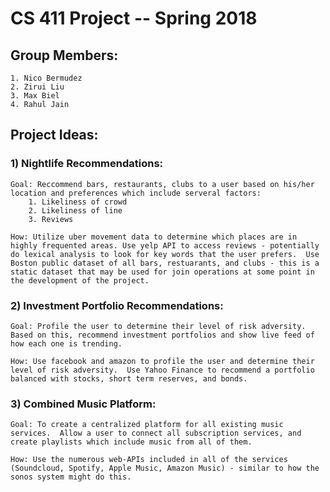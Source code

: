 # CS 411 Project -- Spring 2018

## Group Members:
    1. Nico Bermudez
    2. Zirui Liu
    3. Max Biel
    4. Rahul Jain

## Project Ideas:
### 1) Nightlife Recommendations:
    Goal: Reccommend bars, restaurants, clubs to a user based on his/her location and preferences which include serveral factors:
        1. Likeliness of crowd
        2. Likeliness of line
        3. Reviews

    How: Utilize uber movement data to determine which places are in highly frequented areas. Use yelp API to access reviews - potentially do lexical analysis to look for key words that the user prefers.  Use Boston public dataset of all bars, restuarants, and clubs - this is a static dataset that may be used for join operations at some point in the development of the project.

### 2) Investment Portfolio Recommendations:
    Goal: Profile the user to determine their level of risk adversity.  Based on this, recommend investment portfolios and show live feed of how each one is trending.

    How: Use facebook and amazon to profile the user and determine their level of risk adversity.  Use Yahoo Finance to recommend a portfolio balanced with stocks, short term reserves, and bonds.

### 3) Combined Music Platform:
    Goal: To create a centralized platform for all existing music services.  Allow a user to connect all subscription services, and create playlists which include music from all of them.

    How: Use the numerous web-APIs included in all of the services (Soundcloud, Spotify, Apple Music, Amazon Music) - similar to how the sonos system might do this.
